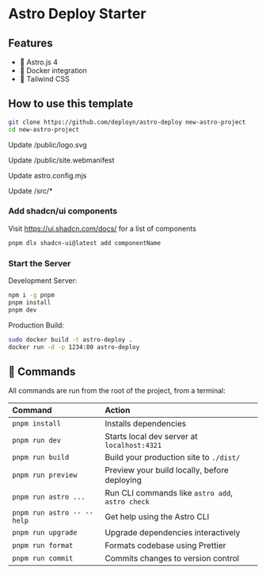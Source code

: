 # Astro Deploy Starter

## Features

- 🚀 Astro.js 4
- 🐳 Docker integration
- 🍃 Tailwind CSS

## How to use this template

```sh
git clone https://github.com/deployn/astro-deploy new-astro-project
cd new-astro-project
```

Update /public/logo.svg

Update /public/site.webmanifest

Update astro.config.mjs

Update /src/\*

### Add shadcn/ui components

Visit https://ui.shadcn.com/docs/ for a list of components

```sh
pnpm dlx shadcn-ui@latest add componentName
```

### Start the Server

Development Server:

```sh
npm i -g pnpm
pnpm install
pnpm dev
```

Production Build:

```sh
sudo docker build -t astro-deploy .
docker run -d -p 1234:80 astro-deploy
```

## 🧞 Commands

All commands are run from the root of the project, from a terminal:

| Command                    | Action                                           |
| :------------------------- | :----------------------------------------------- |
| `pnpm install`             | Installs dependencies                            |
| `pnpm run dev`             | Starts local dev server at `localhost:4321`      |
| `pnpm run build`           | Build your production site to `./dist/`          |
| `pnpm run preview`         | Preview your build locally, before deploying     |
| `pnpm run astro ...`       | Run CLI commands like `astro add`, `astro check` |
| `pnpm run astro -- --help` | Get help using the Astro CLI                     |
| `pnpm run upgrade`         | Upgrade dependencies interactively               |
| `pnpm run format`          | Formats codebase using Prettier                  |
| `pnpm run commit`          | Commits changes to version control               |
